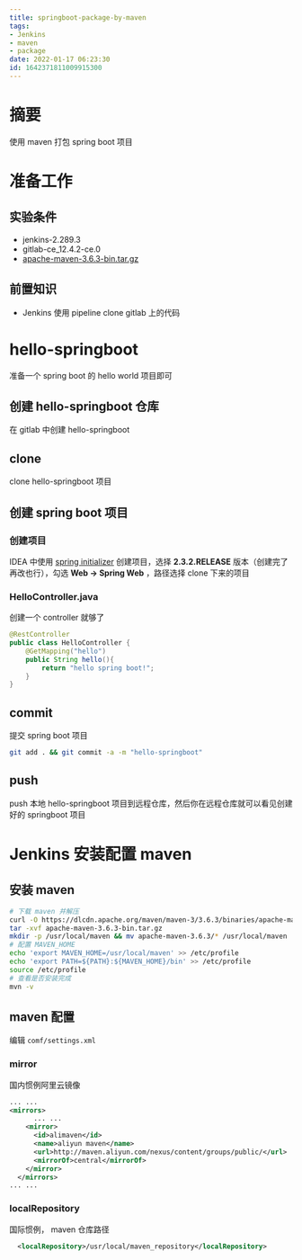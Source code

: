 ```yaml
---
title: springboot-package-by-maven
tags: 
- Jenkins
- maven
- package
date: 2022-01-17 06:23:30
id: 1642371811009915300
---
```

# 摘要

使用 maven 打包 spring boot 项目

# 准备工作

## 实验条件

- jenkins-2.289.3 
- gitlab-ce_12.4.2-ce.0 
- [apache-maven-3.6.3-bin.tar.gz](https://dlcdn.apache.org/maven/maven-3/3.6.3/binaries/apache-maven-3.6.3-bin.tar.gz) 

## 前置知识

-  Jenkins 使用 pipeline clone gitlab 上的代码

# hello-springboot

准备一个 spring boot 的 hello world 项目即可

## 创建 hello-springboot 仓库

在 gitlab 中创建 hello-springboot 

## clone 

clone  hello-springboot 项目

## 创建 spring boot 项目

### 创建项目

IDEA 中使用 [spring initializer](https://start.spring.io/) 创建项目，选择 **2.3.2.RELEASE** 版本（创建完了再改也行），勾选 **Web → Spring Web** ，路径选择 clone 下来的项目

### HelloController.java

创建一个 controller 就够了

```java
@RestController
public class HelloController {
    @GetMapping("hello")
    public String hello(){
        return "hello spring boot!";
    }
}
```

## commit

提交 spring boot 项目

```sh
git add . && git commit -a -m "hello-springboot"
```

## push

 push 本地 hello-springboot 项目到远程仓库，然后你在远程仓库就可以看见创建好的 springboot 项目

# Jenkins 安装配置 maven

## 安装 maven

```sh
# 下载 maven 并解压
curl -O https://dlcdn.apache.org/maven/maven-3/3.6.3/binaries/apache-maven-3.6.3-bin.tar.gz
tar -xvf apache-maven-3.6.3-bin.tar.gz
mkdir -p /usr/local/maven && mv apache-maven-3.6.3/* /usr/local/maven
# 配置 MAVEN_HOME 
echo 'export MAVEN_HOME=/usr/local/maven' >> /etc/profile
echo 'export PATH=${PATH}:${MAVEN_HOME}/bin' >> /etc/profile
source /etc/profile
# 查看是否安装完成
mvn -v

```

## maven 配置

编辑 `comf/settings.xml` 

### mirror

国内惯例阿里云镜像

```xml
... ...
<mirrors>
      ... ...
    <mirror>  
      <id>alimaven</id>  
      <name>aliyun maven</name>  
      <url>http://maven.aliyun.com/nexus/content/groups/public/</url>  
      <mirrorOf>central</mirrorOf>          
    </mirror> 
  </mirrors>
... ...
```

### localRepository

国际惯例， maven 仓库路径

```xml
  <localRepository>/usr/local/maven_repository</localRepository>
```













